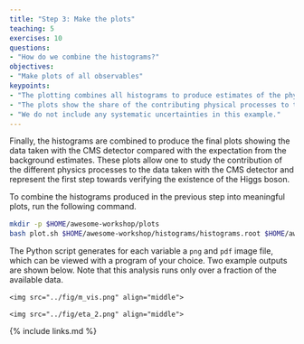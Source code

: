```yaml
---
title: "Step 3: Make the plots"
teaching: 5
exercises: 10
questions:
- "How do we combine the histograms?"
objectives:
- "Make plots of all observables"
keypoints:
- "The plotting combines all histograms to produce estimates of the physical processes and create a figure with a physical meaning."
- "The plots show the share of the contributing physical processes to the data."
- "We do not include any systematic uncertainties in this example."
---
```


Finally, the histograms are combined to produce the final plots showing the data taken with the CMS detector compared with the expectation from the background estimates. These plots allow one to study the contribution of the different physics processes to the data taken with the CMS detector and represent the first step towards verifying the existence of the Higgs boson.

To combine the histograms produced in the previous step into meaningful plots, run the following command.

```bash
mkdir -p $HOME/awesome-workshop/plots
bash plot.sh $HOME/awesome-workshop/histograms/histograms.root $HOME/awesome-workshop/plots
```

The Python script generates for each variable a `png` and `pdf` image file, which can be viewed with a program of your choice. Two example outputs are shown below. Note that this analysis runs only over a fraction of the available data.

<div class="row">
  <div class="col-md-6">

    <img src="../fig/m_vis.png" align="middle">

  </div>
  <div class="col-md-6">

    <img src="../fig/eta_2.png" align="middle">

  </div>
</div>

{% include links.md %}
